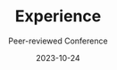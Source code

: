 ---
title: 'Experience'
date: 2023-10-24
type: landing


design:
  spacing: '5rem'

subtitle: 'Peer-reviewed Conference'
---
